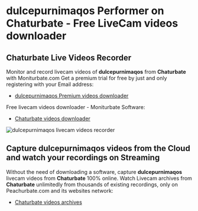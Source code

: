 # dulcepurnimaqos Performer on Chaturbate - Free LiveCam videos downloader

## Chaturbate Live Videos Recorder

Monitor and record livecam videos of **dulcepurnimaqos** from **Chaturbate** with Moniturbate.com
Get a premium trial for free by just and only registering with your Email address:
* [dulcepurnimaqos Premium videos downloader](https://moniturbate.com/request-demo-licence-key.html)

Free livecam videos downloader - Moniturbate Software:
* [Chaturbate videos downloader](https://moniturbate.com/moniturbate-download-software.html)

![dulcepurnimaqos livecam videos recorder](https://peachurnet.com/templates/moniturbate-software.png)


## Capture dulcepurnimaqos videos from the Cloud and watch your recordings on Streaming

Without the need of downloading a software, capture **dulcepurnimaqos** livecam videos from **Chaturbate** 100% online.
Watch Livecam archives from **Chaturbate** unlimitedly from thousands of existing recordings, only on Peachurbate.com and its websites network:
* [Chaturbate videos archives](https://peachurnet.com/)
